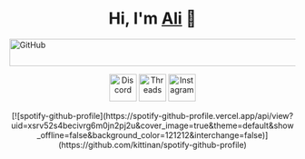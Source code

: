 <h1 align="center">Hi, I'm <a href="https://peterhan.dev">Ali</a> 👋</h1>
 <a href="https://github.com/ualiruhi">
    <picture>
      <source media="(prefers-color-scheme: dark)" srcset="https://cdn.simpleicons.org/github/white">
      <img alt="GitHub" title="GitHub" height="48" width="4448" src="https://cdn.simpleicons.org/github"></picture></a>
</p>

<p align="center">
  <a href="https://discord.gg/WjEFnzC">
    <img alt="Discord" title="Discord" height="48" width="48" src="https://cdn.simpleicons.org/discord"></a>
  <a href="https://www.threads.net/@aliruhiunl">
    <picture>
      <source media="(prefers-color-scheme: dark)" srcset="https://cdn.simpleicons.org/threads/white">
      <img alt="Threads" title="Threads" height="48" width="48" src="https://cdn.simpleicons.org/threads"></picture></a>
  <a href="https://instagram.com/aliruhiunl">
    <img alt="Instagram" title="Instagram" height="48" width="48" left="48" src="https://cdn.simpleicons.org/instagram"></a>

<p align="center">
[![spotify-github-profile](https://spotify-github-profile.vercel.app/api/view?uid=xsrv52s4becivrg6m0jn2pj2u&cover_image=true&theme=default&show_offline=false&background_color=121212&interchange=false)](https://github.com/kittinan/spotify-github-profile) 
  </p>
